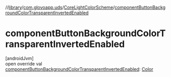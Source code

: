 //[library](../../../index.md)/[com.glovoapp.uds](../index.md)/[CoreLightColorScheme](index.md)/[componentButtonBackgroundColorTransparentInvertedEnabled](component-button-background-color-transparent-inverted-enabled.md)

# componentButtonBackgroundColorTransparentInvertedEnabled

[androidJvm]\
open override val [componentButtonBackgroundColorTransparentInvertedEnabled](component-button-background-color-transparent-inverted-enabled.md): [Color](https://developer.android.com/reference/kotlin/androidx/compose/ui/graphics/Color.html)
